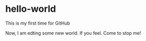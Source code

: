 # hello-world
This is my first time for GitHub

Now, I am edting some new world. If you feel.
Come to stop me!
